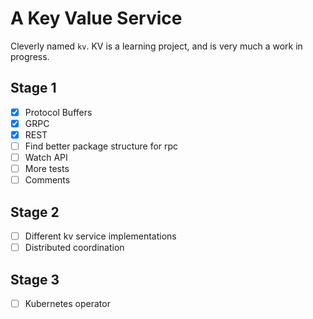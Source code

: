 # A Key Value Service
Cleverly named `kv`.  KV is a learning project, and is very much a work in progress.

## Stage 1
- [x] Protocol Buffers
- [x] GRPC 
- [x] REST
- [ ] Find better package structure for rpc
- [ ] Watch API
- [ ] More tests
- [ ] Comments

## Stage 2
- [ ] Different kv service implementations
- [ ] Distributed coordination

## Stage 3
- [ ] Kubernetes operator

